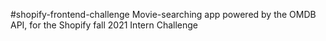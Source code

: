 #shopify-frontend-challenge
Movie-searching app powered by the OMDB API, for the Shopify fall 2021 Intern Challenge

